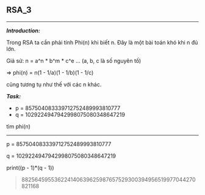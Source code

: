 
## RSA_3

---

**_Introduction:_**

Trong RSA ta cần phải tính Phi(n) khi biết n. Đây là một bài toán khó khi n đủ lớn.

Giả sử: n = a^n * b^m * c^e ... (a, b, c là số nguyên tố)

=> phi(n) = n(1 - 1/a)(1 - 1/b)(1 - 1/c)

cũng tương tụ như thế với các n khác.

**_Task:_**

+ p = 857504083339712752489993810777
+ q = 1029224947942998075080348647219

tìm phi(n)

---

p = 857504083339712752489993810777

q = 1029224947942998075080348647219

print((p - 1)*(q - 1))

> 882564595536224140639625987657529300394956519977044270821168
